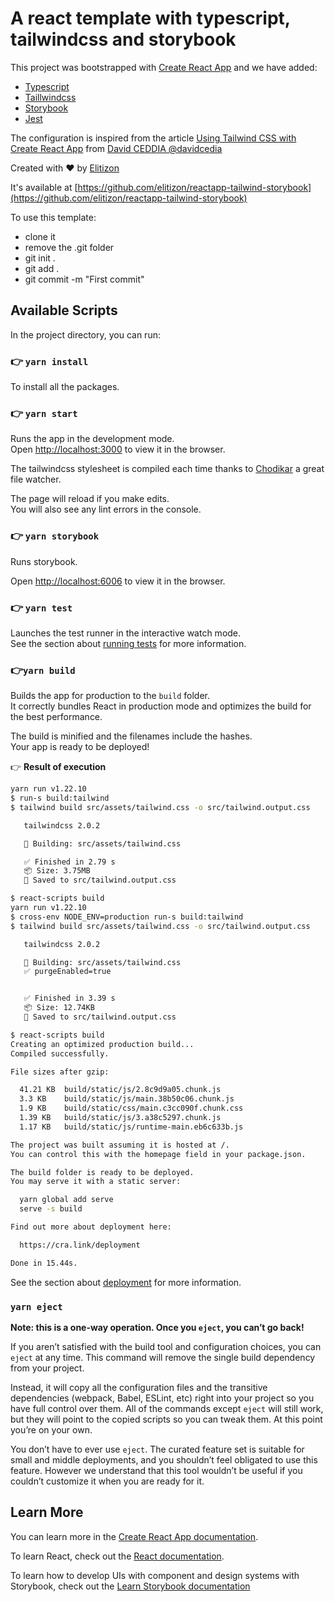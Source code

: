 # A react template with typescript, tailwindcss and storybook

This project was bootstrapped with [Create React App](https://github.com/facebook/create-react-app) and we have added:

- [Typescript](https://www.typescriptlang.org/)
- [Taillwindcss](https://www.tailwindcss.com)
- [Storybook](https://storybook.js.org/)
- [Jest](https://jestjs.io/)

The configuration is inspired from the article [Using Tailwind CSS with Create React App](https://daveceddia.com/tailwind-create-react-app/) from [David CEDDIA @davidcedia](https://twitter.com/dceddia)

Created with ❤️ by [Elitizon](https://www.elitizon.com)

It's available at [https://github.com/elitizon/reactapp-tailwind-storybook](https://github.com/elitizon/reactapp-tailwind-storybook)

To use this template:

- clone it
- remove the .git folder
- git init .
- git add .
- git commit -m "First commit"

## Available Scripts

In the project directory, you can run:

### 👉 `yarn install`

To install all the packages.

### 👉 `yarn start`

Runs the app in the development mode.\
Open [http://localhost:3000](http://localhost:3000) to view it in the browser.

The tailwindcss stylesheet is compiled each time thanks to [Chodikar](https://github.com/paulmillr/chokidar) a great file watcher.

The page will reload if you make edits.\
You will also see any lint errors in the console.

### 👉 `yarn storybook`

Runs storybook.

Open [http://localhost:6006](http://localhost:6006) to view it in the browser.

### 👉 `yarn test`

Launches the test runner in the interactive watch mode.\
See the section about [running tests](https://facebook.github.io/create-react-app/docs/running-tests) for more information.

### 👉`yarn build`

Builds the app for production to the `build` folder.\
It correctly bundles React in production mode and optimizes the build for the best performance.

The build is minified and the filenames include the hashes.\
Your app is ready to be deployed!

👉 **Result of execution**

```bash
yarn run v1.22.10
$ run-s build:tailwind
$ tailwind build src/assets/tailwind.css -o src/tailwind.output.css

   tailwindcss 2.0.2

   🚀 Building: src/assets/tailwind.css

   ✅ Finished in 2.79 s
   📦 Size: 3.75MB
   💾 Saved to src/tailwind.output.css

$ react-scripts build
yarn run v1.22.10
$ cross-env NODE_ENV=production run-s build:tailwind
$ tailwind build src/assets/tailwind.css -o src/tailwind.output.css

   tailwindcss 2.0.2

   🚀 Building: src/assets/tailwind.css
   ✅ purgeEnabled=true


   ✅ Finished in 3.39 s
   📦 Size: 12.74KB
   💾 Saved to src/tailwind.output.css

$ react-scripts build
Creating an optimized production build...
Compiled successfully.

File sizes after gzip:

  41.21 KB  build/static/js/2.8c9d9a05.chunk.js
  3.3 KB    build/static/js/main.38b50c06.chunk.js
  1.9 KB    build/static/css/main.c3cc090f.chunk.css
  1.39 KB   build/static/js/3.a38c5297.chunk.js
  1.17 KB   build/static/js/runtime-main.eb6c633b.js

The project was built assuming it is hosted at /.
You can control this with the homepage field in your package.json.

The build folder is ready to be deployed.
You may serve it with a static server:

  yarn global add serve
  serve -s build

Find out more about deployment here:

  https://cra.link/deployment

Done in 15.44s.
```

See the section about [deployment](https://facebook.github.io/create-react-app/docs/deployment) for more information.

### `yarn eject`

**Note: this is a one-way operation. Once you `eject`, you can’t go back!**

If you aren’t satisfied with the build tool and configuration choices, you can `eject` at any time. This command will remove the single build dependency from your project.

Instead, it will copy all the configuration files and the transitive dependencies (webpack, Babel, ESLint, etc) right into your project so you have full control over them. All of the commands except `eject` will still work, but they will point to the copied scripts so you can tweak them. At this point you’re on your own.

You don’t have to ever use `eject`. The curated feature set is suitable for small and middle deployments, and you shouldn’t feel obligated to use this feature. However we understand that this tool wouldn’t be useful if you couldn’t customize it when you are ready for it.

## Learn More

You can learn more in the [Create React App documentation](https://facebook.github.io/create-react-app/docs/getting-started).

To learn React, check out the [React documentation](https://reactjs.org/).

To learn how to develop UIs with component and design systems with Storybook, check out the [Learn Storybook documentation](https://www.learnstorybook.com/)
